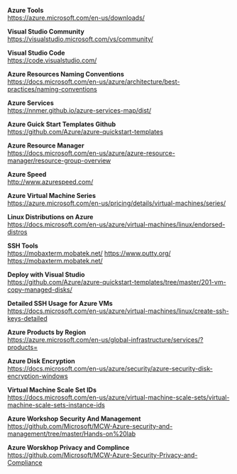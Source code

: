 **Azure Tools**\
https://azure.microsoft.com/en-us/downloads/

**Visual Studio Community**\
https://visualstudio.microsoft.com/vs/community/

**Visual Studio Code**\
https://code.visualstudio.com/

**Azure Resources Naming Conventions**\
https://docs.microsoft.com/en-us/azure/architecture/best-practices/naming-conventions

**Azure Services**\
https://nnmer.github.io/azure-services-map/dist/

**Azure Guick Start Templates Github**\
https://github.com/Azure/azure-quickstart-templates

**Azure Resource Manager**\
https://docs.microsoft.com/en-us/azure/azure-resource-manager/resource-group-overview

**Azure Speed**\
http://www.azurespeed.com/

**Azure Virtual Machine Series**\
https://azure.microsoft.com/en-us/pricing/details/virtual-machines/series/

**Linux Distributions on Azure**\
https://docs.microsoft.com/en-us/azure/virtual-machines/linux/endorsed-distros

**SSH Tools**\
https://mobaxterm.mobatek.net/
https://www.putty.org/
https://mobaxterm.mobatek.net/

**Deploy with Visual Studio**\
https://github.com/Azure/azure-quickstart-templates/tree/master/201-vm-copy-managed-disks/

**Detailed SSH Usage for Azure VMs**\
https://docs.microsoft.com/en-us/azure/virtual-machines/linux/create-ssh-keys-detailed

**Azure Products by Region**\
https://azure.microsoft.com/en-us/global-infrastructure/services/?products=

**Azure Disk Encryption**\
https://docs.microsoft.com/en-us/azure/security/azure-security-disk-encryption-windows


**Virtual Machine Scale Set IDs**\
https://docs.microsoft.com/en-us/azure/virtual-machine-scale-sets/virtual-machine-scale-sets-instance-ids

**Azure Workshop Security  And Management**\
https://github.com/Microsoft/MCW-Azure-security-and-management/tree/master/Hands-on%20lab

**Azure Worskhop Privacy and Complince**\
https://github.com/Microsoft/MCW-Azure-Security-Privacy-and-Compliance
